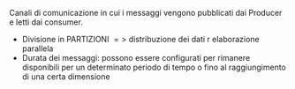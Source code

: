 Canali di comunicazione in cui i messaggi vengono pubblicati dai Producer e letti dai consumer.

-  Divisione in PARTIZIONI  $=>$ distribuzione dei dati r elaborazione parallela
- Durata dei messaggi: possono essere configurati per rimanere disponibili per un determinato periodo di tempo o fino al raggiungimento di una certa dimensione 